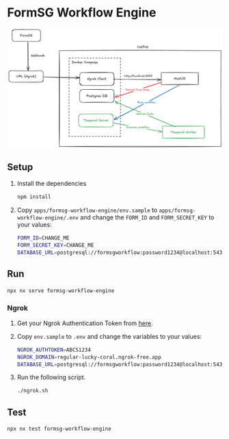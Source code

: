 # FormSG Workflow Engine

![System Architecture](./system_architecture.png)

## Setup

1. Install the dependencies

   ```bash
   npm install
   ```

2. Copy `apps/formsg-workflow-engine/env.sample` to `apps/formsg-workflow-engine/.env` and change the `FORM_ID` and `FORM_SECRET_KEY` to your values:

   ```bash
   FORM_ID=CHANGE_ME
   FORM_SECRET_KEY=CHANGE_ME
   DATABASE_URL=postgresql://formsgworkflow:password1234@localhost:5432/formsgworkflow
   ```

## Run

```bash
npx nx serve formsg-workflow-engine
```

### Ngrok

1. Get your Ngrok Authentication Token from [here](https://dashboard.ngrok.com/get-started/your-authtoken).

2. Copy `env.sample` to `.env` and change the variables to your values:

   ```bash
   NGROK_AUTHTOKEN=ABCS1234
   NGROK_DOMAIN=regular-lucky-coral.ngrok-free.app
   DATABASE_URL=postgresql://formsgworkflow:password1234@localhost:5432/formsgworkflow?schema=public
   ```

3. Run the following script.

   ```bash
   ./ngrok.sh
   ```

## Test

```bash
npx nx test formsg-workflow-engine
```
